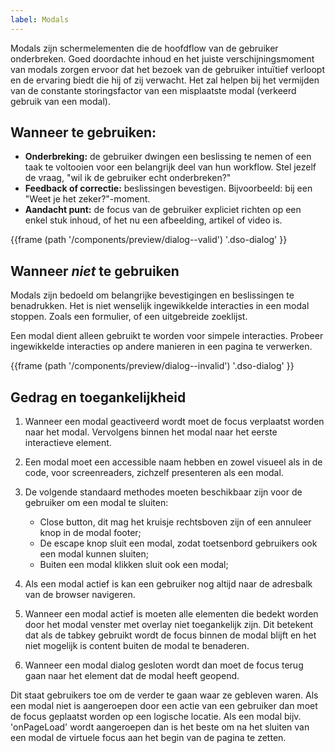 ```yaml
---
label: Modals
---
```

Modals zijn schermelementen die de hoofdflow van de gebruiker onderbreken. Goed doordachte inhoud en het juiste verschijningsmoment van modals zorgen ervoor dat het bezoek van de gebruiker intuïtief verloopt en de ervaring biedt die hij of zij verwacht. Het zal helpen bij het vermijden van de constante storingsfactor van een misplaatste modal (verkeerd gebruik van een modal).

## Wanneer te gebruiken:

- **Onderbreking:** de gebruiker dwingen een beslissing te nemen of een taak te voltooien voor een belangrijk deel van hun workflow. Stel jezelf de vraag, "wil ik de gebruiker echt onderbreken?"
- **Feedback of correctie:** beslissingen bevestigen. Bijvoorbeeld: bij een "Weet je het zeker?"-moment.
- **Aandacht punt:** de focus van de gebruiker expliciet richten op een enkel stuk inhoud, of het nu een afbeelding, artikel of video is.

{{frame (path '/components/preview/dialog--valid') '.dso-dialog' }}

## Wanneer _niet_ te gebruiken

Modals zijn bedoeld om belangrijke bevestigingen en beslissingen te benadrukken. Het is niet wenselijk ingewikkelde interacties in een modal stoppen. Zoals een formulier, of een uitgebreide zoeklijst.

Een modal dient alleen gebruikt te worden voor simpele interacties. Probeer ingewikkelde interacties op andere manieren in een pagina te verwerken.

{{frame (path '/components/preview/dialog--invalid') '.dso-dialog' }}

## Gedrag en toegankelijkheid

1. Wanneer een modal geactiveerd wordt moet de focus verplaatst worden naar het modal. Vervolgens binnen het modal naar het eerste interactieve element.
2. Een modal moet een accessible naam hebben en zowel visueel als in de code, voor screenreaders, zichzelf presenteren als een modal.
3. De volgende standaard methodes moeten beschikbaar zijn voor de gebruiker om een modal te sluiten:

    * Close button, dit mag het kruisje rechtsboven zijn of een annuleer knop in de modal footer;
    * De escape knop sluit een modal, zodat toetsenbord gebruikers ook een modal kunnen sluiten;
    * Buiten een modal klikken sluit ook een modal;

4.  Als een modal actief is kan een gebruiker nog altijd naar de adresbalk van de browser navigeren.
5.  Wanneer een modal actief is moeten alle elementen die bedekt worden door het modal venster met overlay niet toegankelijk zijn. Dit betekent dat als de tabkey gebruikt wordt de focus binnen de modal blijft en het niet mogelijk is content buiten de modal te benaderen.
6.  Wanneer een modal dialog gesloten wordt dan moet de focus terug gaan naar het element dat de modal heeft geopend.

Dit staat gebruikers toe om de verder te gaan waar ze gebleven waren. Als een modal niet is aangeroepen door een actie van een gebruiker dan moet de focus geplaatst worden op een logische locatie. Als een modal bijv. 'onPageLoad' wordt aangeroepen dan is het beste om na het sluiten van een modal de virtuele focus aan het begin van de pagina te zetten.